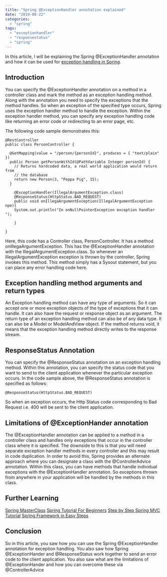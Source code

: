 ```yaml
---
title: "Spring @ExceptionHandler annotation explained"
date: "2019-08-22"
categories: 
  - "spring"
tags: 
  - "exceptionhandler"
  - "responsestatus"
  - "spring"
---
```


In this article, I will be explaining the Spring @ExceptionHandler annotation and how it can be used for [exception handling in Spring](https://learnjava.co.in/spring-exception-handling/).

## Introduction

You can specify the @ExceptionHandler annotation on a method in a controller class and mark the method as an exception handling method. Along with the annotation you need to specify the exceptions that the method handles. So when an exception of the specified type occurs, Spring uses the exception handler method to handle the exception. Within the exception handler method, you can specify any exception handling code like returning an error code or redirecting to an error page, etc.


The following code sample demonstrates this:

```
@RestController
public class PersonController {
  
  @GetMapping(value = "/person/{personId}", produces = { "text/plain" })
  public Person getPersonWithId(@PathVariable Integer personId) {
    // Returns hardcoded data, a real world application would return from
    // the database
    return new Person(3, "Peppa Pig", 15);
  }
  
    @ExceptionHandler(IllegalArgumentException.class)
    @ResponseStatus(HttpStatus.BAD_REQUEST)
    public void onIllegaArgumentException(IllegalArgumentException npe){
    System.out.println("In onNullPointerException exception handler ");
      
    }

}

```

Here, this code has a Controller class, PersonController. It has a method onIllegaArgumentException. This has the @ExceptionHandler annotation with the IllegalArgumentException.class. So whenever an IllegalArgumentException exception is thrown by the controller, Spring invokes this method. This method simply has a Sysout statement, but you can place any error handling code here.

## Exception handling method arguments and return types

An Exception handling method can have any type of arguments. So it can accept one or more exception objects of the type of exceptions that it can handle. It can also have the request or response object as an argument. The return type of an exception handling method can also be of any data type. It can also be a Model or ModelAndView object. If the method returns void, it means that the exception handling method directly writes to the response stream.

## ResponseStatus Annotation

You can specify the @ResponseStatus annotation on an exception handling method. Within this annotation, you can specify the status code that you want to send to the client application whenever the particular exception occurs. In the code sample above, the @ResponseStatus annotation is specified as follows:

`@ResponseStatus(HttpStatus.BAD_REQUEST)`

So when an exception occurs, the Http Status code corresponding to Bad Request i.e. 400 will be sent to the client application.

## Limitations of @ExceptionHander annotation

The @ExceptionHandler annotation can be applied to a method in a controller class and handles only exceptions that occur in the controller class where it is specified. The downside to this is that you will need separate exception handler methods in every controller and this may result in code duplication. In order to avoid this, Spring provides an alternate approach where you can designate a class with the @ControllerAdvice annotation. Within this class, you can have methods that handle individual exceptions with the @ExceptionHandler annotation. So exceptions thrown from anywhere in your application will be handled by the methods in this class.

## Further Learning

[Spring MasterClass](https://click.linksynergy.com/deeplink?id=MnzIZAZNE5Y&mid=39197&murl=https%3A%2F%2Fwww.udemy.com%2Fcourse%2Fjava-spring-framework-masterclass%2F) [Spring Tutorial For Beginners](https://click.linksynergy.com/deeplink?id=MnzIZAZNE5Y&mid=39197&murl=https%3A%2F%2Fwww.udemy.com%2Fcourse%2Fspring-tutorial-for-beginners%2F) [Step by Step Spring MVC Tutorial](https://click.linksynergy.com/deeplink?id=MnzIZAZNE5Y&mid=39197&murl=https%3A%2F%2Fwww.udemy.com%2Fcourse%2Fspring-mvc-tutorial-for-beginners-step-by-step%2F) [Spring Framework in Easy Steps](https://click.linksynergy.com/deeplink?id=MnzIZAZNE5Y&mid=39197&murl=https%3A%2F%2Fwww.udemy.com%2Fcourse%2Fspringframeworkineasysteps%2F)

## Conclusion

So in this article, you saw how you can use the Spring @ExceptionHandler annotation for exception handling. You also saw how Spring @ExceptionHander and @ResponseStatus work together to send an error code to the client application. You also saw what are the limitations of @ExceptionHander and how you can overcome these via @ControllerAdvice
